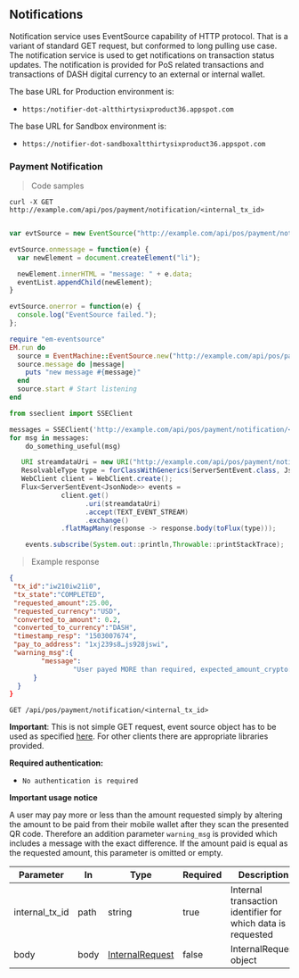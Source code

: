 ## Notifications
Notification service uses EventSource capability of HTTP protocol. That is a variant of standard GET request, but conformed to long pulling use case. The notification service is used to get notifications on transaction status updates. The notification is provided for PoS related transactions and transactions of DASH digital currency to an external or internal wallet.

The base URL for Production environment is:

* `https:/notifier-dot-altthirtysixproduct36.appspot.com`

The base URL for Sandbox environment is:

* `https://notifier-dot-sandboxaltthirtysixproduct36.appspot.com`

### Payment Notification

> Code samples

```shell
curl -X GET http://example.com/api/pos/payment/notification/<internal_tx_id>
```

```php

```

```javascript
var evtSource = new EventSource("http://example.com/api/pos/payment/notification/<internal_tx_id>", { withCredentials: true } );

evtSource.onmessage = function(e) {
  var newElement = document.createElement("li");

  newElement.innerHTML = "message: " + e.data;
  eventList.appendChild(newElement);
}

evtSource.onerror = function(e) {
  console.log("EventSource failed.");
};
```

```ruby
require "em-eventsource"
EM.run do
  source = EventMachine::EventSource.new("http://example.com/api/pos/payment/notification/<internal_tx_id>")
  source.message do |message|
    puts "new message #{message}"
  end
  source.start # Start listening
end
```

```python
from sseclient import SSEClient

messages = SSEClient('http://example.com/api/pos/payment/notification/<internal_tx_id>')
for msg in messages:
    do_something_useful(msg)
```

```java
   URI streamdataUri = new URI("http://example.com/api/pos/payment/notification/<internal_tx_id>");  
   ResolvableType type = forClassWithGenerics(ServerSentEvent.class, JsonNode.class);
   WebClient client = WebClient.create();
   Flux<ServerSentEvent<JsonNode>> events =
             client.get()
                   .uri(streamdataUri)
                   .accept(TEXT_EVENT_STREAM)
                   .exchange()
             .flatMapMany(response -> response.body(toFlux(type)));

    events.subscribe(System.out::println,Throwable::printStackTrace);
```


> Example response

```json
{
 "tx_id":"iw210iw21i0",
 "tx_state":"COMPLETED",
 "requested_amount":25.00,
 "requested_currency":"USD",
 "converted_to_amount": 0.2,
 "converted_to_currency":"DASH",
 "timestamp_resp": "1503007674",
 "pay_to_address": "1xj239s8…js928jswi",
 "warning_msg":{  
        "message":
                "User payed MORE than required, expected_amount_crypto: 0.056 expected_amount_fiat: 25.50, payed_amount_crypto: 0.0571 payed_amount_fiat: 27.25, difference_crypto: 0.0011 difference_fiat: 2.25"
      }
  }
}
```

`GET /api/pos/payment/notification/<internal_tx_id>`

**Important**: This is not simple GET request, event source object has to be used as specified [here](https://developer.mozilla.org/en-US/docs/Web/API/EventSource). For other clients there are appropriate libraries provided.

**Required authentication:**

   * `No authentication is required`

**Important usage notice**

A user may pay more or less than the amount requested simply by altering the amount to be paid from their mobile wallet after they scan the presented QR code. Therefore an addition parameter `warning_msg` is provided which includes a message with the exact difference. If the amount paid is equal as the requested amount, this parameter is omitted or empty.

<!--<h3 id="getAllPaginatedUsingGET_4-internal_fiat_to_crypto">Parameters</h3>-->

|Parameter|In|Type|Required|Description|
|---|---|---|---|---|
|internal_tx_id|path|string|true|Internal transaction identifier for which data is requested|
|body|body|[InternalRequest](#tocInternalRequest)|false|InternalRequest object|
